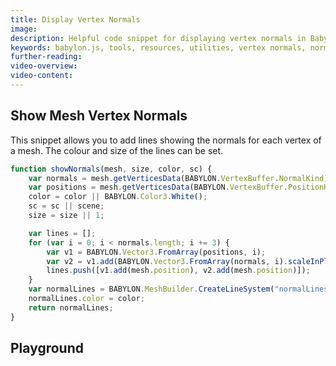 ```yaml
---
title: Display Vertex Normals
image: 
description: Helpful code snippet for displaying vertex normals in Babylon.js.
keywords: babylon.js, tools, resources, utilities, vertex normals, normals
further-reading:
video-overview:
video-content:
---
```


## Show Mesh Vertex Normals
This snippet allows you to add lines showing the normals for each vertex of a mesh. The colour and size of the lines can be set.

```javascript
function showNormals(mesh, size, color, sc) {
    var normals = mesh.getVerticesData(BABYLON.VertexBuffer.NormalKind);
    var positions = mesh.getVerticesData(BABYLON.VertexBuffer.PositionKind);
    color = color || BABYLON.Color3.White();
    sc = sc || scene;
    size = size || 1;

    var lines = [];
    for (var i = 0; i < normals.length; i += 3) {
        var v1 = BABYLON.Vector3.FromArray(positions, i);
        var v2 = v1.add(BABYLON.Vector3.FromArray(normals, i).scaleInPlace(size));
        lines.push([v1.add(mesh.position), v2.add(mesh.position)]);
    }
    var normalLines = BABYLON.MeshBuilder.CreateLineSystem("normalLines", {lines: lines}, sc);
    normalLines.color = color;
    return normalLines;
}
```
## Playground

<Playground id="#1ENDNT" title="Displaying Vertex Normals" description=""/>